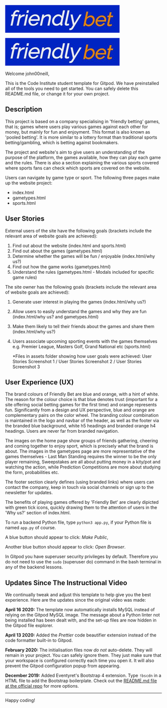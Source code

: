 <img src="assets/images/fblogo1.jpg" style="margin: 0;">

![Friendly Bet Logo](\assets\images\fblogo1.jpg "Friendly bet Logo")

Welcome john00neill,

This is the Code Institute student template for Gitpod. We have preinstalled all of the tools you need to get started. You can safely delete this README.md file, or change it for your own project.

## Description

This project is based on a company specialising in 'friendly betting' games, that is; games where users play various
games against each other for money, but mainly for fun and enjoyment. This format is also known as 'pooled betting'. 
It is more similar to a lottery format than traditional sports betting/gambling, which is betting against bookmakers.  

The project and website's aim to give users an understanding of the purpose of the platform, the games available, how they can play each game and the rules. There is also a section
explaining the various sports covered where sports fans can check which sports are covered on the website.    

Users can navigate by game type or sport. The following three pages make up the website project:
 - index.html
 - gametypes.html
 - sports.html

## User Stories

External users of the site have the following goals (brackets include the relevant area of website goals are achieved):
1.	Find out about the website (index.html and sports.html)
2.	Find out about the games (gametypes.html)
3.	Determine whether the games will be fun / enjoyable (index.html/why us?)
4.	Find out how the game works (gametypes.html)
5.	Understand the rules (gametypes.html - Modals included for specific game rules)  

The site owner has the following goals (brackets include the relevant area of website goals are achieved):
1.	Generate user interest in playing the games (index.html/why us?)
2.	Allow users to easily understand the games and why they are fun (index.html/why us? and gametypes.html)
3.	Make them likely to tell their friends about the games and share them (index.html/why us?)
4.	Users associate upcoming sporting events with the games themselves e.g. Premier League, Masters Golf, 
    Grand National etc (sports.html)

    *Files in assets folder showing how user goals were achieved: 
    User Stories Screenshot 1 / User Stories Screenshot 2 / User Stories Screenshot 3

## User Experience (UX)

The brand colours of Friendly Bet are blue and orange, with a hint of white. The reason for the colour choice is 
that blue denotes trust (important for a site offering social betting games for the first time) and orange 
represents fun. Significantly from a design and UX perspective, blue and orange are complementary pairs on the 
color wheel. The branding colour combination is maintained in the logo and navbar of the header, as well as the 
footer via the branded blue background, white h5 headings and branded orange h4 headings. Users are never far
from branded navigation.

The images on the home page show groups of friends gathering, cheering and coming together to enjoy sport, which is precisely
what the brand is about. The images in the gametypes page are more representative of the games themselves - Last Man Standing
requires the winner to be the only player remaining, Sweepstakes are all about putting money in a kity/pot and watching the
action, while Prediction Competitions are more about studying the form, probabilities etc.

The footer section clearly defines (using branded links) where users can contact the company, keep in
touch via social channels or sign up to the newsletter for updates.

The benefits of playing games offered by 'Friendly Bet' are clearly dipicted with green tick icons, quickly drawing them
to the attention of users in the 'Why us?' section of index.html.


To run a backend Python file, type `python3 app.py`, if your Python file is named `app.py` of course.

A blue button should appear to click: *Make Public*,

Another blue button should appear to click: *Open Browser*.

In Gitpod you have superuser security privileges by default. Therefore you do not need to use the `sudo` (superuser do) command in the bash terminal in any of the backend lessons.

## Updates Since The Instructional Video

We continually tweak and adjust this template to help give you the best experience. Here are the updates since the original video was made:

**April 16 2020:** The template now automatically installs MySQL instead of relying on the Gitpod MySQL image. The message about a Python linter not being installed has been dealt with, and the set-up files are now hidden in the Gitpod file explorer.

**April 13 2020:** Added the _Prettier_ code beautifier extension instead of the code formatter built-in to Gitpod.

**February 2020:** The initialisation files now _do not_ auto-delete. They will remain in your project. You can safely ignore them. They just make sure that your workspace is configured correctly each time you open it. It will also prevent the Gitpod configuration popup from appearing.

**December 2019:** Added Eventyret's Bootstrap 4 extension. Type `!bscdn` in a HTML file to add the Bootstrap boilerplate. Check out the <a href="https://github.com/Eventyret/vscode-bcdn" target="_blank">README.md file at the official repo</a> for more options.

--------

Happy coding!
